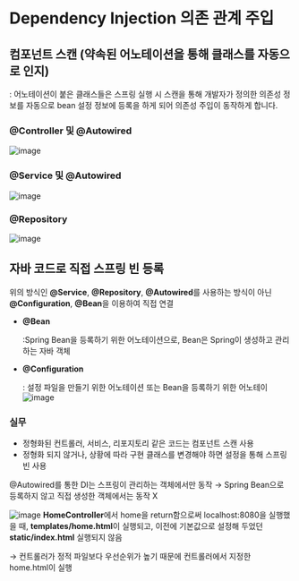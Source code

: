 # Dependency Injection 의존 관계 주입

## 컴포넌트 스캔 (약속된 어노테이션을 통해 클래스를 자동으로 인지)
: 어노테이션이 붙은 클래스들은 스프링 실행 시 스캔을 통해 개발자가 정의한 의존성 정보를 자동으로 bean 설정 정보에 등록을 하게 되어 의존성 주입이 동작하게 합니다.

### @Controller 및 @Autowired
![image](https://github.com/user-attachments/assets/6cb7add6-980b-42c6-8367-25f5b00a690c)

### @Service 및 @Autowired
![image](https://github.com/user-attachments/assets/d99baba2-ec41-468c-92a7-9da6088fc785)

### @Repository
![image](https://github.com/user-attachments/assets/6029702e-339f-49c9-8d34-ae462adb3ed0)

## 자바 코드로 직접 스프링 빈 등록

위의 방식인 **@Service**, **@Repository**, **@Autowired**를 사용하는 방식이 아닌 **@Configuration**, **@Bean**을 이용하여 직접 연결

- **@Bean**

  :Spring Bean을 등록하기 위한 어노테이션으로, Bean은 Spring이 생성하고 관리하는 자바 객체
- **@Configuration**

  : 설정 파일을 만들기 위한 어노테이션 또는 Bean을 등록하기 위한 어노테이
  ![image](https://github.com/user-attachments/assets/90e5179f-75d7-4d20-a11d-a6af1ad6b156)

### 실무

- 정형화된 컨트롤러, 서비스, 리포지토리 같은 코드는 컴포넌트 스캔 사용
- 정형화 되지 않거나, 상황에 따라 구현 클래스를 변경해야 하면 설정을 통해 스프링 빈 사용

@Autowired를 통한 DI는 스프링이 관리하는 객체에서만 동작
→ Spring Bean으로 등록하지 않고 직접 생성한 객체에서는 동작 X


![image](https://github.com/user-attachments/assets/7beeda6e-6df3-4930-b373-ac793ab43831)
**HomeController**에서 home을 return함으로써 localhost:8080을 실행했을 때, 
**templates/home.html**이 실행되고, 이전에 기본값으로 설정해 두었던 **static/index.html** 실행되지 않음

→ 컨트롤러가 정적 파일보다 우선순위가 높기 때문에 컨트롤러에서 지정한 home.html이 실행
